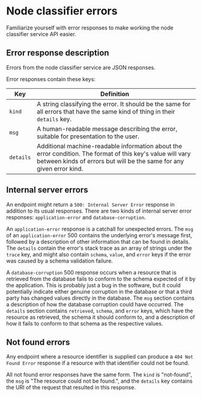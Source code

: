 # Node classifier errors

Familiarize yourself with error responses to make working the node classifier service API easier.

## Error response description

Errors from the node classifier service are JSON responses.

Error responses contain these keys:

|Key|Definition|
|---|----------|
|`kind`|A string classifying the error. It should be the same for all errors that have the same kind of thing in their `details` key.|
|`msg`|A human-readable message describing the error, suitable for presentation to the user.|
|`details`|Additional machine-readable information about the error condition. The format of this key's value will vary between kinds of errors but will be the same for any given error kind.|

## Internal server errors

An endpoint might return a `500: Internal Server Error` response in addition to its usual responses. There are two kinds of internal server error responses: `application-error` and `database-corruption`.

An `application-error` response is a catchall for unexpected errors. The `msg` of an `application-error` 500 contains the underlying error's message first, followed by a description of other information that can be found in details. The `details` contain the error's stack trace as an array of strings under the `trace` key, and might also contain `schema`, `value`, and `error` keys if the error was caused by a schema validation failure.

A `database-corruption` 500 response occurs when a resource that is retrieved from the database fails to conform to the schema expected of it by the application. This is probably just a bug in the software, but it could potentially indicate either genuine corruption in the database or that a third party has changed values directly in the database. The `msg` section contains a description of how the database corruption could have occurred. The `details` section contains `retrieved`, `schema`, and `error` keys, which have the resource as retrieved, the schema it should conform to, and a description of how it fails to conform to that schema as the respective values.

## Not found errors

Any endpoint where a resource identifier is supplied can produce a `404 Not Found Error` response if a resource with that identifier could not be found.

All not found error responses have the same form. The `kind` is "not-found", the `msg` is "The resource could not be found.", and the `details` key contains the URI of the request that resulted in this response.

